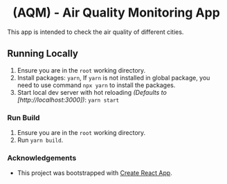 <h1 align="center">
    (AQM) - Air Quality Monitoring App
</h1>


This app is intended to check the air quality of different cities.

## Running Locally

1. Ensure you are in the `root` working directory.
2. Install packages: `yarn`, If `yarn` is not installed in global package, you need to use command `npx yarn` to install the packages.
3. Start local dev server with hot reloading _(Defaults to [http://localhost:3000])_: `yarn start`

### Run Build

1. Ensure you are in the `root` working directory.
2. Run `yarn build`.
### Acknowledgements

- This project was bootstrapped with [Create React App](https://github.com/facebook/create-react-app).
